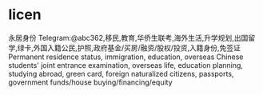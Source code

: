 # licen
永居身份 Telegram:@abc362,移民,教育,华侨生联考,海外生活,升学规划,出国留学,绿卡,外国入籍公民,护照,政府基金/买房/融资/股权/投资,入籍身份,免签证 Permanent residence status, immigration, education, overseas Chinese students' joint entrance examination, overseas life, education planning, studying abroad, green card, foreign naturalized citizens, passports, government funds/house buying/financing/equity
